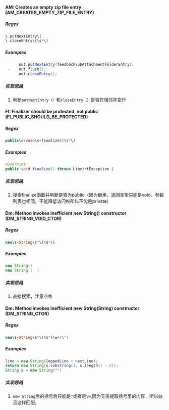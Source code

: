 #### AM: Creates an empty zip file entry (AM_CREATES_EMPTY_ZIP_FILE_ENTRY)

##### Regex

```php
\.putNextEntry\(
\.closeEntry\(\s*\)   
```

##### Examples

```java
	  out.putNextEntry(feedbackSubAttachmentFolderEntry);
 -    out.flush();
 	  out.closeEntry(); 
```

##### 实现思路

1. 判断`putNextEntry（）`和`closeEntry（）`是否在相邻非空行



#### FI: Finalizer should be protected, not public (FI_PUBLIC_SHOULD_BE_PROTECTED)

##### Regex

```php
public\s+void\s+finalize\(\s*\) 
```

##### Examples

```java
@Override
public void finalize() throws LibvirtException {
```

##### 实现思路

1. 搜索finalize函数并判断是否为public（因为继承，返回类型只能是void，参数列表也相同，不能降低访问权所以不能是private）



#### Dm: Method invokes inefficient new String() constructor (DM_STRING_VOID_CTOR)

##### Regex

```php
new\s+String\s*\(\s*\)
```

##### Examples

```java
new String()
new String (  )
```

##### 实现思路

1. 直接搜索，注意空格



#### Dm: Method invokes inefficient new String(String) constructor (DM_STRING_CTOR)

##### Regex

```php
new\s+String\s*\(\s*(\w+|\")
```

##### Examples

```java
line = new String(loppedLine + nextLine);
return new String(s.substring(1, s.length() - 2));
String s = new String("") 
```

##### 实现思路

1. `new String`后的括号后只能是`"`或者是`\w`,因为无需提取括号里的内容，所以姑且这样匹配。